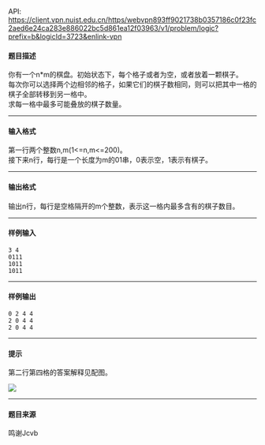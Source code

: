 API: https://client.vpn.nuist.edu.cn/https/webvpn893ff9021738b0357186c0f23fc2aed6e24ca283e886022bc5d861ea12f03963/v1/problem/logic?prefix=b&logicId=3723&enlink-vpn

#### 题目描述

你有一个n\*m的棋盘。初始状态下，每个格子或者为空，或者放着一颗棋子。  
每次你可以选择两个边相邻的格子，如果它们的棋子数相同，则可以把其中一格的棋子全部转移到另一格中。  
求每一格中最多可能叠放的棋子数量。

---

#### 输入格式

第一行两个整数n,m(1<=n,m<=200)。  
接下来n行，每行是一个长度为m的01串，0表示空，1表示有棋子。

---

#### 输出格式

输出n行，每行是空格隔开的m个整数，表示这一格内最多含有的棋子数目。

---

#### 样例输入
```
3 4
0111
1011
1011
```

---

#### 样例输出
```
0 2 4 4
2 0 4 4
2 0 4 4

```

---

#### 提示

第二行第四格的答案解释见配图。

![](../file/3723_0.gif)

---

#### 题目来源

鸣谢Jcvb